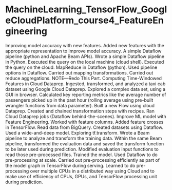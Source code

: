 # MachineLearning_TensorFlow_GoogleCloudPlatform_course4_FeatureEngineering
Improving model accuracy with new features. Added new features with the appropriate representation to improve model accuracy.  A simple Dataflow pipeline (python and Apache Beam APIs).  Wrote a simple Dataflow pipeline in Python.  Executed the query on the local machine (cloud shell).  Executed the query on the cloud.   MapReduce in Dataflow (python).  Used pipeline options in Dataflow.  Carried out mapping transformations.  Carried out reduce aggregations.   NOTE—Redo This Part.  Computing Time-Windowed Features in Cloud Dataprep.  Ingested, transformed, and analyzed a taxi cab dataset using Google Cloud Dataprep.  Explored a complex data set, using a GUI in browser. Calculated key reporting metrics like the average number of passengers picked up in the past hour (rolling average using pre-built wrangler functions from data parameter).  Built a new Flow using cloud Dataprep.  Created and chained transformation steps with recipes.  Ran Cloud Dataprep jobs (Dataflow behind-the-scenes).     Improve ML model with Feature Engineering.  Worked with feature columns. Added feature crosses in TensorFlow.  Read data from BigQuery.  Created datasets using Dataflow.  Used a wide-and-deep model.  Exploring tf.transform. Wrote a Beam pipeline to analyze and transform the training data. Within the same Beam pipeline, transformed the evaluation data and saved the transform function to be later used during prediction. Modified evaluation input functions to read those pre-processed files.  Trained the model. Used Dataflow to do pre-processing at scale.  Carried out pre-processing efficiently as part of the model graph in TensorFlow during serving. Learned to do pre-processing over multiple CPUs in a distributed way using Cloud and to make use of efficiency of CPUs, GPUs, and TensorFlow processing unit during prediction.
